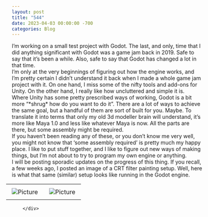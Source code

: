 ```yaml
---
layout: post
title: "544"
date: 2023-04-03 00:00:00 -700
categories: Blog
---
```


<div class="blog-content">
				<div class="paragraph"><span><span>I&rsquo;m working on a small test project with Godot. The last, and only, time that I did anything significant with Godot was a game jam back in 2019. Safe to say that it&rsquo;s been a while. Also, safe to say that Godot has changed a lot in that time.</span></span><br><span></span><span><span>I&rsquo;m only at the very beginnings of figuring out how the engine works, and I&rsquo;m pretty certain I didn&rsquo;t understand it back when I made a whole game jam project with it. On one hand, I miss some of the nifty tools and add-ons for Unity. On the other hand, I really like how uncluttered and simple it is. Where Unity has some pretty prescribed ways of working, Godot is a bit more &ldquo;*shrug* how do you want to do it&rdquo;. There are a lot of ways to achieve the same goal, but a handful of them are sort of built for you. Maybe. To translate it into terms that only my old 3d modeller brain will understand, it&rsquo;s more like Maya 1.0 and less like whatever Maya is now. All the parts are there, but some assembly might be required.</span></span><br><span></span><span><span>If you haven&rsquo;t been reading any of these, or you don&rsquo;t know me very well, you might not know that &lsquo;some assembly required&rsquo; is pretty much my happy place. I like to put stuff together, and I like to figure out new ways of making things, but I&rsquo;m not about to try to program my own engine or anything.</span></span><br><span></span><span><span>I will be posting sporadic updates on the progress of this thing. If you recall, a few weeks ago, I posted an image of a CRT filter painting setup. Well, here is what that same (similar) setup looks like running in the Godot engine.&nbsp;</span></span><br><span></span></div>  <div><div class="wsite-multicol"><div class="wsite-multicol-table-wrap" style="margin:0 -15px;"> 	<table class="wsite-multicol-table"> 		<tbody class="wsite-multicol-tbody"> 			<tr class="wsite-multicol-tr"> 				<td class="wsite-multicol-col" style="width:50%; padding:0 15px;"> 					 						  <div><div class="wsite-image wsite-image-border-none " style="padding-top:10px;padding-bottom:10px;margin-left:0;margin-right:0;text-align:center"> <a> <img src="/uploads/screenshot-2023-04-03-111443_orig.png" alt="Picture" style="width:auto;max-width:100%"> </a> <div style="display:block;font-size:90%"></div> </div></div>   					 				</td>				<td class="wsite-multicol-col" style="width:50%; padding:0 15px;"> 					 						  <div><div class="wsite-image wsite-image-border-none " style="padding-top:10px;padding-bottom:10px;margin-left:0;margin-right:0;text-align:center"> <a> <img src="/uploads/screenshot-2023-04-03-111527_orig.png" alt="Picture" style="width:auto;max-width:100%"> </a> <div style="display:block;font-size:90%"></div> </div></div>   					 				</td>			</tr> 		</tbody> 	</table> </div></div></div>

		</div>
        